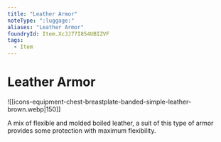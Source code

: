 ```yaml
---
title: "Leather Armor"
noteType: ":luggage:"
aliases: "Leather Armor"
foundryId: Item.XcJJ77I854UBIZVF
tags:
  - Item
---
```


# Leather Armor
![[icons-equipment-chest-breastplate-banded-simple-leather-brown.webp|150]]

A mix of flexible and molded boiled leather, a suit of this type of armor provides some protection with maximum flexibility.
